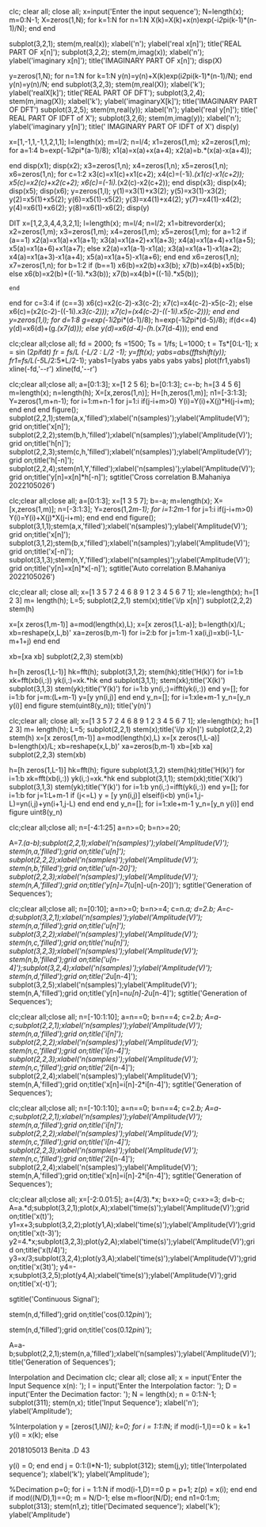 clc;
clear all;
close all;
x=input('Enter the input sequence');
N=length(x);
m=0:N-1;
X=zeros(1,N);
for k=1:N
    for n=1:N
        X(k)=X(k)+x(n)exp(-i*2*pi(k-1)*(n-1)/N);
    end
end

subplot(3,2,1);
stem(m,real(x));
xlabel('n');
ylabel('real x[n]');
title('REAL PART OF x[n]');
subplot(3,2,2);
stem(m,imag(x));
xlabel('n');
ylabel('imaginary x[n]');
title('IMAGINARY PART OF x[n]');
disp(X)


y=zeros(1,N);
for n=1:N
    for k=1:N
        y(n)=y(n)+X(k)exp(i*2*pi(k-1)*(n-1)/N);
    end
    y(n)=y(n)/N;
end
subplot(3,2,3);
stem(m,real(X));
xlabel('k');
ylabel('realX[k]');
title('REAL PART OF DFT');
subplot(3,2,4);
stem(m,imag(X));
xlabel('k');
ylabel('imaginaryX[k]');
title('IMAGINARY PART OF DFT')
subplot(3,2,5);
stem(m,real(y));
xlabel('n');
ylabel('real y[n]');
title(' REAL PART OF IDFT of X');
subplot(3,2,6);
stem(m,imag(y));
xlabel('n');
ylabel('imaginary y[n]');
title(' IMAGINARY PART OF IDFT of X')
disp(y)

x=[1,-1,1,-1,1,2,1,1];
l=length(x);
m=l/2;
n=l/4;
x1=zeros(1,m);
x2=zeros(1,m);
for a=1:4
    b=exp(-1i*2*pi*(a-1)/8);
    x1(a)=x(a)+x(a+4);
    x2(a)=b.*(x(a)-x(a+4));
    
end
disp(x1);
disp(x2);
x3=zeros(1,n);
x4=zeros(1,n);
x5=zeros(1,n);
x6=zeros(1,n);
for c=1:2
    x3(c)=x1(c)+x1(c+2);
    x4(c)=(-1i).*(x1(c)-x1(c+2));
    x5(c)=x2(c)+x2(c+2);
    x6(c)=(-1i).*(x2(c)-x2(c+2));
end
disp(x3);
disp(x4);
disp(x5);
disp(x6);
y=zeros(1,l);
y(1)=x3(1)+x3(2);
y(5)=x3(1)-x3(2);
y(2)=x5(1)+x5(2);
y(6)=x5(1)-x5(2);
y(3)=x4(1)+x4(2);
y(7)=x4(1)-x4(2);
y(4)=x6(1)+x6(2);
y(8)=x6(1)-x6(2);
disp(y)

DIT
x=[1,2,3,4,4,3,2,1];
l=length(x);
m=l/4;
n=l/2;
x1=bitrevorder(x);
x2=zeros(1,m);
x3=zeros(1,m);
x4=zeros(1,m);
x5=zeros(1,m);
for a=1:2
    if (a==1)
       x2(a)=x1(a)+x1(a+1);
       x3(a)=x1(a+2)+x1(a+3);
       x4(a)=x1(a+4)+x1(a+5);
       x5(a)=x1(a+6)+x1(a+7);
    else
       x2(a)=x1(a-1)-x1(a);
       x3(a)=x1(a+1)-x1(a+2);
       x4(a)=x1(a+3)-x1(a+4);
       x5(a)=x1(a+5)-x1(a+6);
    end
end
x6=zeros(1,n);
x7=zeros(1,n);
for b=1:2
    if (b==1)
        x6(b)=x2(b)+x3(b);
        x7(b)=x4(b)+x5(b);
    else
        x6(b)=x2(b)+((-1i).*x3(b));
        x7(b)=x4(b)+((-1i).*x5(b));
        
    end
end
for c=3:4
    if (c==3)
        x6(c)=x2(c-2)-x3(c-2);
        x7(c)=x4(c-2)-x5(c-2);
    else
        x6(c)=(x2(c-2)-((-1i).*x3(c-2)));
        x7(c)=(x4(c-2)-((-1i).*x5(c-2)));
    end
end
y=zeros(1,l);
for d=1:8
    g=exp(-1i*2*pi*(d-1)/8);
    h=exp(-1i*2*pi*(d-5)/8);
    if(d<=4)
        y(d)=x6(d)+(g.*(x7(d)));
    else
        y(d)=x6(d-4)-(h.*(x7(d-4)));
    end
end

clc;clear all;close all;
fd = 2000;
fs =1500;
Ts = 1/fs;
L=1000;
t = Ts*[0:L-1];
x = sin (2*pi*fd*t) 
fr = fs/L *(-L/2 : L/2 -1);
y=fft(x);
yabs=abs(fftshift(y));
fr1=fs/L*(-5*L/2:5*L/2-1);
yabs1=[yabs yabs yabs yabs yabs]
plot(fr1,yabs1)
xline(-fd,'--r')
xline(fd,'--r')

clc;clear all;close all;
a=[0:1:3];
x=[1 2 5 6];
b=[0:1:3];
c=-b;
h=[3 4 5 6]
m=length(x);
n=length(h);
X=[x,zeros(1,n)];
H=[h,zeros(1,m)];
n1=[-3:1:3];
Y=zeros(1,m+n-1);
for i=1:m+n-1
    for j=1:i
        if(j-i+m>0)
            Y(i)=Y(i)+X(j)*H(j-i+m);
        end
    end
end
figure();
subplot(2,2,1);stem(a,x,'filled');xlabel('n(samples)');ylabel('Amplitude(V)');
grid on;title('x[n]');
subplot(2,2,2);stem(b,h,'filled');xlabel('n(samples)');ylabel('Amplitude(V)');
grid on;title('h[n]');
subplot(2,2,3);stem(c,h,'filled');xlabel('n(samples)');ylabel('Amplitude(V)');
grid on;title('h[-n]');
subplot(2,2,4);stem(n1,Y,'filled');xlabel('n(samples)');ylabel('Amplitude(V)');
grid on;title('y[n]=x[n]*h[-n]');
sgtitle('Cross correlation  B.Mahaniya 2022105026')

clc;clear all;close all;
a=[0:1:3];
x=[1 3 5 7];
b=-a;
m=length(x);
X=[x,zeros(1,m)];
n=[-3:1:3];
Y=zeros(1,2*m-1);
for i=1:2*m-1
    for j=1:i
        if(j-i+m>0)
            Y(i)=Y(i)+X(j)*X(j-i+m);
        end
    end
end
figure();
subplot(3,1,1);stem(a,x,'filled');xlabel('n(samples)');ylabel('Amplitude(V)');
grid on;title('x[n]');
subplot(3,1,2);stem(b,x,'filled');xlabel('n(samples)');ylabel('Amplitude(V)');
grid on;title('x[-n]');
subplot(3,1,3);stem(n,Y,'filled');xlabel('n(samples)');ylabel('Amplitude(V)');
grid on;title('y[n]=x[n]*x[-n]');
sgtitle('Auto correlation  B.Mahaniya 2022105026')

clc;clear all; close all;
x=[1 3 5 7 2 4 6 8 9 1 2 3 4 5 6 7 1];
xle=length(x);
h=[1 2 3]
m= length(h);
L=5;
subplot(2,2,1)
stem(x);title('i/p x[n]')
subplot(2,2,2)
stem(h)

x=[x zeros(1,m-1)]
a=mod(length(x),L);
x=[x zeros(1,L-a)];
b=length(x)/L;
xb=reshape(x,L,b)'
xa=zeros(b,m-1)
for i=2:b
    for j=1:m-1
        xa(i,j)=xb(i-1,L-m+1+j)
    end
end

xb=[xa xb]
subplot(2,2,3)
stem(xb)

h=[h zeros(1,L-1)]
hk=fft(h);
subplot(3,1,2);
stem(hk);title('H(k)')
for i=1:b
    xk=fft(xb(i,:))
    yk(i,:)=xk.*hk
end
subplot(3,1,1);
stem(xk);title('X(k)')
subplot(3,1,3)
stem(yk);title('Y(k)')
for i=1:b
    yn(i,:)=ifft(yk(i,:))
end
y=[];
for i=1:b
    for j=m:(L+m-1)
    y=[y yn(i,j)]
    end 
end
y_n=[];
for i=1:xle+m-1
    y_n=[y_n y(i)]
end
figure
stem(uint8(y_n));
title('y(n)')

clc;clear all; close all;
x=[1 3 5 7 2 4 6 8 9 1 2 3 4 5 6 7 1];
xle=length(x);
h=[1 2 3]
m= length(h);
L=5;
subplot(2,2,1)
stem(x);title('i/p x[n]')
subplot(2,2,2)
stem(h)
x=[x zeros(1,m-1)]
a=mod(length(x),L)
x=[x zeros(1,L-a)]
b=length(x)/L;
xb=reshape(x,L,b)'
xa=zeros(b,m-1)
xb=[xb xa]
subplot(2,2,3)
stem(xb)

h=[h zeros(1,L-1)]
hk=fft(h);
figure
subplot(3,1,2)
stem(hk);title('H(k)')
for i=1:b
    xk=fft(xb(i,:))
    yk(i,:)=xk.*hk
end
subplot(3,1,1);
stem(xk);title('X(k)')
subplot(3,1,3)
stem(yk);title('Y(k)')
for i=1:b
    yn(i,:)=ifft(yk(i,:))
end
y=[];
for i=1:b
    for j=1:L+m-1
        if (j<=L)
            y = [y yn(i,j)]
        elseif(i<b)
            yn(i+1,j-L)=yn(i,j)+yn(i+1,j-L)
        end 
    end
end
y_n=[];
for i=1:xle+m-1
    y_n=[y_n y(i)]
end
figure
uint8(y_n)

clc;clear all;close all;
n=[-4:1:25]
a=n>=0;
b=n>=20;

A=7.*(a-b);subplot(2,2,1);xlabel('n(samples)');ylabel('Amplitude(V)');
stem(n,a,'filled');grid on;title('u[n]');
subplot(2,2,2);xlabel('n(samples)');ylabel('Amplitude(V)');
stem(n,b,'filled');grid on;title('u[n-20]');
subplot(2,2,3);xlabel('n(samples)');ylabel('Amplitude(V)');
stem(n,A,'filled');grid on;title('y[n]=7*(u[n]-u[n-20])');
sgtitle('Generation of Sequences');

clc;clear all;close all;
n=[0:10];
a=n>=0;
b=n>=4;
c=n.*a;
d=2.*b;
A=c-d;subplot(3,2,1);xlabel('n(samples)');ylabel('Amplitude(V)');
stem(n,a,'filled');grid on;title('u[n]');
subplot(3,2,2);xlabel('n(samples)');ylabel('Amplitude(V)');
stem(n,c,'filled');grid on;title('n*u[n]');
subplot(3,2,3);xlabel('n(samples)');ylabel('Amplitude(V)');
stem(n,b,'filled');grid on;title('u[n-4]');subplot(3,2,4);xlabel('n(samples)');ylabel('Amplitude(V)');
stem(n,d,'filled');grid on;title('2*u[n-4]');
subplot(3,2,5);xlabel('n(samples)');ylabel('Amplitude(V)');
stem(n,A,'filled');grid on;title('y[n]=n*u[n]-2*u[n-4]');
sgtitle('Generation of Sequences');

clc;clear all;close all;
n=[-10:1:10];
a=n==0;
b=n==4;
c=2.*b;
A=a-c;subplot(2,2,1);xlabel('n(samples)');ylabel('Amplitude(V)');
stem(n,a,'filled');grid on;title('i[n]');
subplot(2,2,2);xlabel('n(samples)');ylabel('Amplitude(V)');
stem(n,c,'filled');grid on;title('i[n-4]');
subplot(2,2,3);xlabel('n(samples)');ylabel('Amplitude(V)');
stem(n,c,'filled');grid on;title('2*i[n-4]');
subplot(2,2,4);xlabel('n(samples)');ylabel('Amplitude(V)');
stem(n,A,'filled');grid on;title('x[n]=i[n]-2*i[n-4]');
sgtitle('Generation of Sequences');

clc;clear all;close all;
n=[-10:1:10];
a=n==0;
b=n==4;
c=2.*b;
A=a-c;subplot(2,2,1);xlabel('n(samples)');ylabel('Amplitude(V)');
stem(n,a,'filled');grid on;title('i[n]');
subplot(2,2,2);xlabel('n(samples)');ylabel('Amplitude(V)');
stem(n,c,'filled');grid on;title('i[n-4]');
subplot(2,2,3);xlabel('n(samples)');ylabel('Amplitude(V)');
stem(n,c,'filled');grid on;title('2*i[n-4]');
subplot(2,2,4);xlabel('n(samples)');ylabel('Amplitude(V)');
stem(n,A,'filled');grid on;title('x[n]=i[n]-2*i[n-4]');
sgtitle('Generation of Sequences');

clc;clear all;close all;
x=[-2:0.01:5];
a=(4/3).*x;
b=x>=0;
c=x>=3;
d=b-c;
A=a.*d;subplot(3,2,1);plot(x,A);xlabel('time(s)');ylabel('Amplitude(V)');grid on;title('x(t)');
y1=x+3;subplot(3,2,2);plot(y1,A);xlabel('time(s)');ylabel('Amplitude(V)');grid on;title('x(t-3)');
y2=4.*x;subplot(3,2,3);plot(y2,A);xlabel('time(s)');ylabel('Amplitude(V)');grid on;title('x(t/4)');
y3=x/3;subplot(3,2,4);plot(y3,A);xlabel('time(s)');ylabel('Amplitude(V)');grid on;title('x(3t)');
y4=-x;subplot(3,2,5);plot(y4,A);xlabel('time(s)');ylabel('Amplitude(V)');grid on;title('x(-t)');

sgtitle('Continuous Signal');

stem(n,d,'filled');grid on;title('cos(0.12*pi*n)');

stem(n,d,'filled');grid on;title('cos(0.12*pi*n)');

A=a-b;subplot(2,2,1);stem(n,a,'filled');xlabel('n(samples)');ylabel('Amplitude(V)');
title('Generation of Sequences');

Interpolation and Decimation
clc;
clear all;
close all;
x = input('Enter the Input Sequence x(n): ');
I = input('Enter the Interpolation factor: ');
D = input('Enter the Decimation factor: ');
N = length(x);
n = 0:1:N-1;
subplot(311);
stem(n,x);
title('Input Sequence');
xlabel('n');
ylabel('Amplitude');

%Interpolation
y = [zeros(1,I*N)];
k=0;
for i = 1:1:I*N;
if mod(i-1,I)==0
k = k+1
y(i) = x(k);
else

2018105013
Benita .D
43

y(i) = 0;
end
end
j = 0:1:(I*N-1);
subplot(312);
stem(j,y);
title('Interpolated sequence');
xlabel('k');
ylabel('Amplitude');

%Decimation
p=0;
for i = 1:1:N
if mod(i-1,D)==0
p = p+1;
z(p) = x(i);
end
end
if mod((N/D),1)==0;
m = N/D-1;
else
m=floor(N/D);
end
n1=0:1:m;
subplot(313);
stem(n1,z);
title('Decimated sequence');
xlabel('k');
ylabel('Amplitude')

